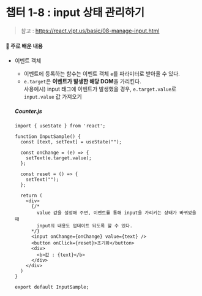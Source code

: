 # 챕터 1-8 : input 상태 관리하기

> 참고 : https://react.vlpt.us/basic/08-manage-input.html

#### 📕 주로 배운 내용

- 이벤트 객체

  - 이벤트에 등록하는 함수는 이벤트 객체 `e`를 파라미터로 받아올 수 있다.
  - `e.target`은 **이벤트가 발생한 해당 DOM**을 가리킨다.<br>
    사용예시) input 태그에 이벤트가 발생했을 경우, `e.target.value`로 `input.value` 값 가져오기

  ##### Counter.js

  ```{.javascript}
  import { useState } from 'react';

  function InputSample() {
    const [text, setText] = useState("");

    const onChange = (e) => {
      setText(e.target.value);
    };

    const reset = () => {
      setText("");
    };

    return (
      <div>
        {/* 
          value 값을 설정해 주면, 이벤트를 통해 input을 가리키는 상태가 바뀌었을 때
          input의 내용도 업데이트 되도록 할 수 있다.
        */}
        <input onChange={onChange} value={text} />
        <button onClick={reset}>초기화</button>
        <div>
          <b>값 : {text}</b>
        </div>
      </div>
    )
  }

  export default InputSample;
  ```
